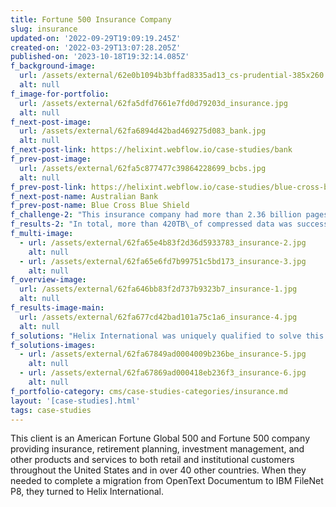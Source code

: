 ```yaml
---
title: Fortune 500 Insurance Company
slug: insurance
updated-on: '2022-09-29T19:09:19.245Z'
created-on: '2022-03-29T13:07:28.205Z'
published-on: '2023-10-18T19:32:14.085Z'
f_background-image:
  url: /assets/external/62e0b1094b3bffad8335ad13_cs-prudential-385x260.jpg
  alt: null
f_image-for-portfolio:
  url: /assets/external/62fa5dfd7661e7fd0d79203d_insurance.jpg
  alt: null
f_next-post-image:
  url: /assets/external/62fa6894d42bad469275d083_bank.jpg
  alt: null
f_next-post-link: https://helixint.webflow.io/case-studies/bank
f_prev-post-image:
  url: /assets/external/62fa5c877477c39864228699_bcbs.jpg
  alt: null
f_prev-post-link: https://helixint.webflow.io/case-studies/blue-cross-blue-shield
f_next-post-name: Australian Bank
f_prev-post-name: Blue Cross Blue Shield
f_challenge-2: "This insurance company had more than 2.36 billion pages of records data needing to be located, extracted, normalized, indexed, and mapped to their new FileNet solution, as well as more than 420TB\_of compressed data that needed to be migrated and ready to view in FileNet without decompressing at any point. Almost all of this data was highly sensitive, meaning that offline migration hardware services with end-to-end encryption both in motion and at rest was required.\n\nAdditionally, a significant majority of the data was static records, including invoices, member records, and other sensitive financial data. These records were to be very infrequently accessed and never changed, but must be kept ready for quick location and reference. Due to new GDPR regulations, it was also necessary to introduce a means by which any data pertaining to a specific member invoking their GDPR Right to be Forgotten could be deleted from a compressed text-only print stream archive without extracting the data and without affecting other records within that stream, which required a highly precise and complex byte offset measurement solution.\n\nAll of this data had to be made available for rapid federated search across various storage locations and formats, with support for search based on any metadata or filters. Upon locating the relevant data from potentially many different locations, the data was to be packaged up into any selected document format such as PDF, with compliant branding and legal information applied, and then served up on-demand. This would enable user and customer self-service.\n\nFinally, due to the massive amount of data and legal implications should any discrepancies, errors, or loss of data integrity occur, this insurance company required a comprehensive audit trail with full chain of custody for every unit of data touched by the migration project.\n\nIn order to significantly reduce migration costs, Helix International migrated only the most recent, frequently accessed, and dynamic data to FileNet, leaving the static data in its original storage location. Helix deployed it's proprietary RealTime\_Viewer (RTV) to replace the legacy Documentum viewer."
f_results-2: "In total, more than 420TB\_of compressed data was successfully discovered, extracted, normalized, and optimized by the Helix Massive Archival Retrieval System (MARS)\_migration platform. Additionally, more than 2.36 billion pages of records were successfully indexed and mapped to FileNet from various archives, programs, and repositories.\n\nBy utilizing RTV to circumvent the original ECM, viewer, and APIs, Helix saved this insurance company more than $5MM within the first year and allowed them to close an entire data center that was no longer needed following the project's completion, due to the massive reduction in computational and storage requirements once the data was normalized, collated, and combined. This savings emerged from a combination of savings against the licensing fee renewal of the legacy ECM and viewer, as well as the closure of the data center and other cost reductions. This savings more than offset the cost of the entire migration project within the first year since contract signing, with ongoing savings forever thereafter.\n\nFull end-to-end encryption and a full audit trail with comprehensive chain of custody tracking was provided, proving yet another flawless enterprise ETL\_execution for Helix International."
f_multi-image:
  - url: /assets/external/62fa65e4b83f2d36d5933783_insurance-2.jpg
    alt: null
  - url: /assets/external/62fa65e6fd7b99751c5bd173_insurance-3.jpg
    alt: null
f_overview-image:
  url: /assets/external/62fa646bb83f2d737b9323b7_insurance-1.jpg
  alt: null
f_results-image-main:
  url: /assets/external/62fa677cd42bad101a75c1a6_insurance-4.jpg
  alt: null
f_solutions: "Helix International was uniquely qualified to solve this insurance company's needs due to the proprietary Helix MARS migration platform. While alternative options do exist, the Helix MARS\_platform features several unique and differentiating advantages, such as the ability to extract, read, normalize, and manipulate data from archives without decompression, as well as the built-in option for end-to-end encryption of data both in motion and at rest, and a built-in audit trail with full chain of custody. The platform includes 45 unique extractors for every legacy ECM commonly employed by enterprises.\n\nAdditionally, the Helix MARS\_platform features the proprietary RTV program, which allows for records data to be viewed in any format without need of migrating the data, and without need of the legacy ECM, viewer, or any of the associated licenses. This unique approach to ECM\_migrations and retirement of legacy ECM\_solutions has saved over a trillion dollars to date for more than 500 enterprises, and is one of the many reasons why Helix International is IBM's premium partner of choice for ECM, ETL,\_and ESB projects."
f_solutions-images:
  - url: /assets/external/62fa67849ad0004009b236be_insurance-5.jpg
    alt: null
  - url: /assets/external/62fa67869ad000418eb236f3_insurance-6.jpg
    alt: null
f_portfolio-category: cms/case-studies-categories/insurance.md
layout: '[case-studies].html'
tags: case-studies
---
```


This client is an American Fortune Global 500 and Fortune 500 company providing insurance, retirement planning, investment management, and other products and services to both retail and institutional customers throughout the United States and in over 40 other countries. When they needed to complete a migration from OpenText Documentum to IBM FileNet P8, they turned to Helix International.
